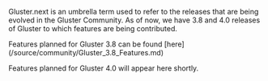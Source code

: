 Gluster.next is an umbrella term used to refer to the releases that are being evolved in the Gluster Community. As of now, we have 3.8 and 4.0 releases of Gluster to which features are being contributed.

Features planned for Gluster 3.8 can be found [here] (/source/community/Gluster_3.8_Features.md)

Features planned for Gluster 4.0 will appear here shortly.
